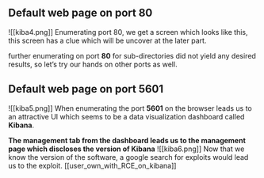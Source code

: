 ## Default web page on port 80
![[kiba4.png]]
Enumerating port 80, we get a screen which looks like this, this screen has a clue which will be uncover at the later part.

further enumerating on port **80** for sub-directories did not yield any desired results, so let’s try our hands on other ports as well.

## Default web page on port 5601
![[kiba5.png]]
When enumerating the port **5601** on the browser leads us to an attractive UI which seems to be a data visualization dashboard called **Kibana**.

**The management tab from the dashboard leads us to the management page which discloses the version of Kibana**
![[kiba6.png]]
Now that we know the version of the software, a google search for exploits would lead us to the exploit.
[[user_own_with_RCE_on_kibana]]